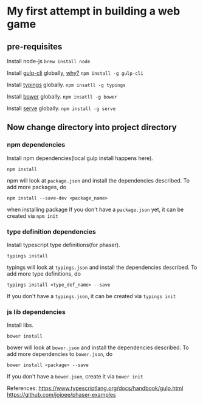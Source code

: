 # My first attempt in building a web game

## pre-requisites
Install node-js
`brew install node`

Install [gulp-cli](https://www.npmjs.com/package/gulp-cli) globally, [why?](https://stackoverflow.com/questions/35571679/what-does-gulp-cli-stands-for)
`npm install -g gulp-cli`

Install [typings](https://github.com/typings/typings) globally.
`npm insatll -g typings`

Install [bower](https://bower.io/) globally.
`npm insatll -g bower`

Install [serve](https://www.npmjs.com/package/serve) globally.
`npm install -g serve`

## Now change directory into project directory

### npm dependencies
Install npm dependencies(local gulp install happens here).

`npm install`

npm will look at `package.json` and install the dependencies described.
To add more packages, do

`npm install --save-dev <package_name>`

when installing package
If you don't have a `package.json` yet, it can be created via `npm init`

### type definition dependencies
Install typescript type definitions(for phaser).

`typings install`

typings will look at `typings.json` and install the dependencies described.
To add more type definitions, do

`typings install <type_def_name> --save`

If you don't have a `typings.json`, it can be created via `typings init`

### js lib dependencies
Install libs.

`bower install`

bower will look at `bower.json` and install the dependencies described.
To add more dependencies to `bower.json`, do

`bower install <package> --save`

If you don't have a `bower.json`, create it via `bower init`


References:
https://www.typescriptlang.org/docs/handbook/gulp.html
https://github.com/jojoee/phaser-examples

